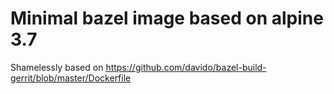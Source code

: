 # Minimal bazel image based on alpine 3.7

Shamelessly based on https://github.com/davido/bazel-build-gerrit/blob/master/Dockerfile